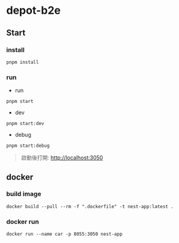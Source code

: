 # depot-b2e

## Start

### install

```shell
pnpm install
```

### run

- run

```shell
pnpm start
```

- dev

```shell
pnpm start:dev
```

- debug

```shell
pnpm start:debug
```

> 啟動後打開: [http://localhost:3050](http://localhost:3000/)

## docker

### build image

```shell
docker build --pull --rm -f ".dockerfile" -t nest-app:latest .
```

### docker run

```shell
docker run --name car -p 8055:3050 nest-app
```
